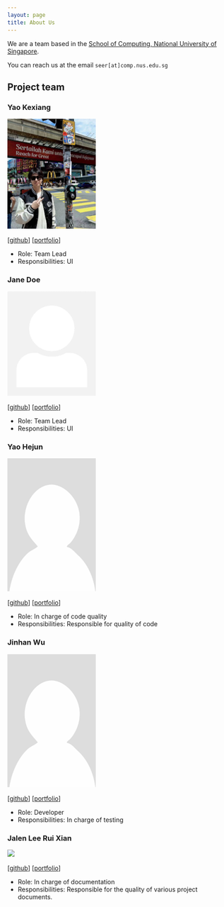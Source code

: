 ```yaml
---
layout: page
title: About Us
---
```


We are a team based in the [School of Computing, National University of Singapore](https://www.comp.nus.edu.sg).

You can reach us at the email `seer[at]comp.nus.edu.sg`

## Project team


### Yao Kexiang

<img src="images/publicmain.png" width="200px">

[[github](http://github.com/publicmain)]
[[portfolio](team/johndoe.md)]

* Role: Team Lead
* Responsibilities: UI

### Jane Doe

<img src="images/johndoe.png" width="200px">

[[github](http://github.com/johndoe)]
[[portfolio](team/johndoe.md)]

* Role: Team Lead
* Responsibilities: UI

### Yao Hejun

<img src="images/testing1234567891011121314.png" width="200px">

[[github](http://github.com/testing1234567891011121314)] [[portfolio](team/johndoe.md)]

* Role: In charge of code quality
* Responsibilities: Responsible for quality of code

### Jinhan Wu

<img src="images/WuJinhan1.png" width="200px">

[[github](http://github.com/WuJinhan1)]
[[portfolio](team/johndoe.md)]

* Role: Developer
* Responsibilities: In charge of testing

### Jalen Lee Rui Xian

<img src="images/jalenleeruixian.png" width="200px">

[[github](http://github.com/jalenleeruixian)]
[[portfolio](AY2425S1-CS2103T-T16-1/jalenleeruixian.md)]

* Role: In charge of documentation
* Responsibilities: Responsible for the quality of various project documents.
